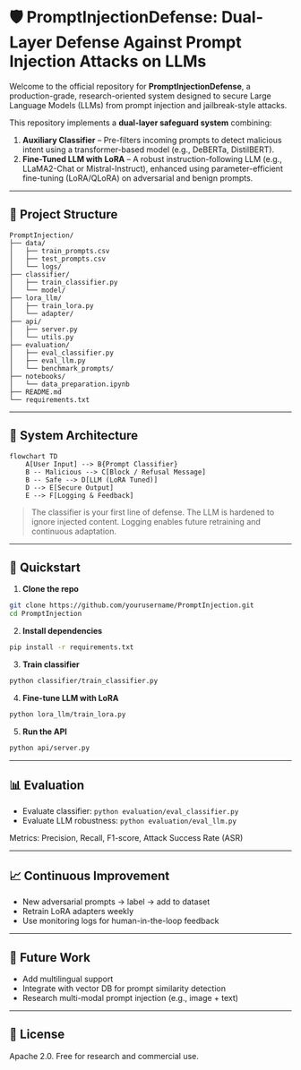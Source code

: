 
# 🛡️ PromptInjectionDefense: Dual-Layer Defense Against Prompt Injection Attacks on LLMs

Welcome to the official repository for **PromptInjectionDefense**, a production-grade, research-oriented system designed to secure Large Language Models (LLMs) from prompt injection and jailbreak-style attacks.

This repository implements a **dual-layer safeguard system** combining:
1. **Auxiliary Classifier** – Pre-filters incoming prompts to detect malicious intent using a transformer-based model (e.g., DeBERTa, DistilBERT).
2. **Fine-Tuned LLM with LoRA** – A robust instruction-following LLM (e.g., LLaMA2-Chat or Mistral-Instruct), enhanced using parameter-efficient fine-tuning (LoRA/QLoRA) on adversarial and benign prompts.

---

## 🔧 Project Structure

```
PromptInjection/
├── data/
│   ├── train_prompts.csv
│   ├── test_prompts.csv
│   └── logs/
├── classifier/
│   ├── train_classifier.py
│   └── model/
├── lora_llm/
│   ├── train_lora.py
│   └── adapter/
├── api/
│   ├── server.py
│   └── utils.py
├── evaluation/
│   ├── eval_classifier.py
│   ├── eval_llm.py
│   └── benchmark_prompts/
├── notebooks/
│   └── data_preparation.ipynb
├── README.md
└── requirements.txt
```

---

## 🧠 System Architecture

```mermaid
flowchart TD
    A[User Input] --> B{Prompt Classifier}
    B -- Malicious --> C[Block / Refusal Message]
    B -- Safe --> D[LLM (LoRA Tuned)]
    D --> E[Secure Output]
    E --> F[Logging & Feedback]
```

> The classifier is your first line of defense. The LLM is hardened to ignore injected content. Logging enables future retraining and continuous adaptation.

---

## 🚀 Quickstart

1. **Clone the repo**
```bash
git clone https://github.com/yourusername/PromptInjection.git
cd PromptInjection
```

2. **Install dependencies**
```bash
pip install -r requirements.txt
```

3. **Train classifier**
```bash
python classifier/train_classifier.py
```

4. **Fine-tune LLM with LoRA**
```bash
python lora_llm/train_lora.py
```

5. **Run the API**
```bash
python api/server.py
```

---

## 📊 Evaluation

- Evaluate classifier: `python evaluation/eval_classifier.py`
- Evaluate LLM robustness: `python evaluation/eval_llm.py`

Metrics: Precision, Recall, F1-score, Attack Success Rate (ASR)

---

## 📈 Continuous Improvement

- New adversarial prompts → label → add to dataset
- Retrain LoRA adapters weekly
- Use monitoring logs for human-in-the-loop feedback

---

## 🧩 Future Work

- Add multilingual support
- Integrate with vector DB for prompt similarity detection
- Research multi-modal prompt injection (e.g., image + text)

---

## 📄 License

Apache 2.0. Free for research and commercial use.
